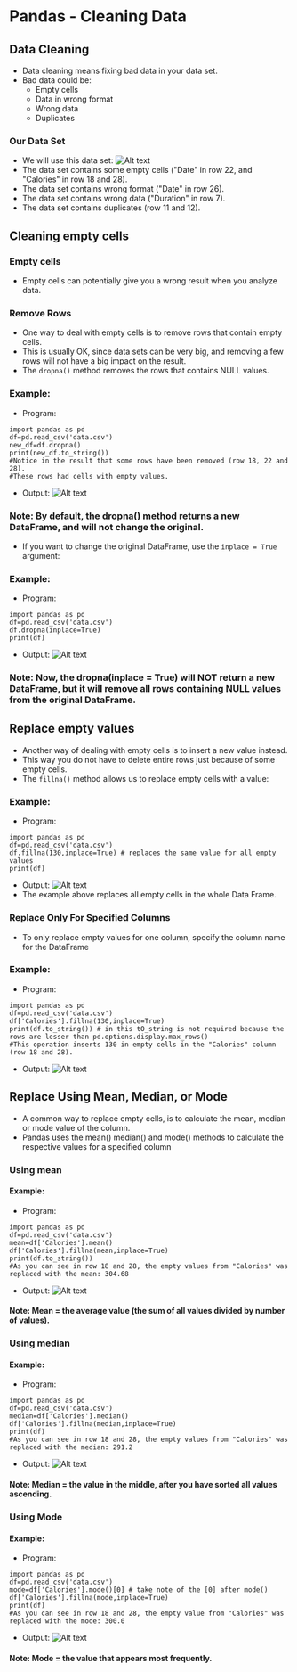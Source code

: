 # Pandas - Cleaning Data
## Data Cleaning
- Data cleaning means fixing bad data in your data set.
- Bad data could be:
    - Empty cells
    - Data in wrong format
    - Wrong data
    - Duplicates
### Our Data Set
- We will use this data set:
![Alt text](image-2.png)
-  The data set contains some empty cells ("Date" in row 22, and "Calories" in row 18 and 28).
- The data set contains wrong format ("Date" in row 26).
- The data set contains wrong data ("Duration" in row 7).
- The data set contains duplicates (row 11 and 12).
## Cleaning empty cells
### Empty cells
- Empty cells can potentially give you a wrong result when you analyze data.
### Remove Rows
- One way to deal with empty cells is to remove rows that contain empty cells.
- This is usually OK, since data sets can be very big, and removing a few rows will not have a big impact on the result.
- The ```dropna()``` method removes the rows that contains NULL values.
### Example:
- Program:
```
import pandas as pd
df=pd.read_csv('data.csv')
new_df=df.dropna()
print(new_df.to_string())
#Notice in the result that some rows have been removed (row 18, 22 and 28).
#These rows had cells with empty values.
```
- Output:
![Alt text](image-3.png)
### Note: By default, the dropna() method returns a new DataFrame, and will not change the original.
- If you want to change the original DataFrame, use the ```inplace = True``` argument:
### Example:
- Program:
```
import pandas as pd
df=pd.read_csv('data.csv')
df.dropna(inplace=True)
print(df)
```
- Output:
![Alt text](image-4.png)
### Note: Now, the dropna(inplace = True) will NOT return a new DataFrame, but it will remove all rows containing NULL values from the original DataFrame.
## Replace empty values
- Another way of dealing with empty cells is to insert a new value instead.
- This way you do not have to delete entire rows just because of some empty cells.
- The ```fillna()``` method allows us to replace empty cells with a value:
### Example:
- Program:
```
import pandas as pd
df=pd.read_csv('data.csv')
df.fillna(130,inplace=True) # replaces the same value for all empty values
print(df)
```
- Output:
![Alt text](image-5.png)
- The example above replaces all empty cells in the whole Data Frame.
### Replace Only For Specified Columns
- To only replace empty values for one column, specify the column name for the DataFrame
### Example:
- Program:
```
import pandas as pd
df=pd.read_csv('data.csv')
df['Calories'].fillna(130,inplace=True)
print(df.to_string()) # in this tO_string is not required because the rows are lesser than pd.options.display.max_rows()
#This operation inserts 130 in empty cells in the "Calories" column (row 18 and 28).
```
- Output:
![Alt text](image-6.png)
## Replace Using Mean, Median, or Mode
- A common way to replace empty cells, is to calculate the mean, median or mode value of the column.
- Pandas uses the mean() median() and mode() methods to calculate the respective values for a specified column
### Using mean
#### Example:
- Program:
```
import pandas as pd
df=pd.read_csv('data.csv')
mean=df['Calories'].mean()
df['Calories'].fillna(mean,inplace=True)
print(df.to_string())
#As you can see in row 18 and 28, the empty values from "Calories" was replaced with the mean: 304.68
```
- Output:
![Alt text](image-7.png)
#### Note: Mean = the average value (the sum of all values divided by number of values).
### Using median
#### Example:
- Program:
```
import pandas as pd
df=pd.read_csv('data.csv')
median=df['Calories'].median()
df['Calories'].fillna(median,inplace=True)
print(df)
#As you can see in row 18 and 28, the empty values from "Calories" was replaced with the median: 291.2
```
- Output:
![Alt text](image-8.png)
#### Note: Median = the value in the middle, after you have sorted all values ascending.
### Using Mode
#### Example:
- Program:
```
import pandas as pd
df=pd.read_csv('data.csv')
mode=df['Calories'].mode()[0] # take note of the [0] after mode()
df['Calories'].fillna(mode,inplace=True)
print(df)
#As you can see in row 18 and 28, the empty value from "Calories" was replaced with the mode: 300.0
```
- Output:
![Alt text](image-9.png)
#### Note: Mode = the value that appears most frequently.